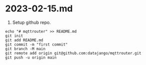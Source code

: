 # 2023-02-15.md

1. Setup github repo.

```
echo "# mqttrouter" >> README.md
git init
git add README.md
git commit -m "first commit"
git branch -M main
git remote add origin git@github.com:datajango/mqttrouter.git
git push -u origin main
```